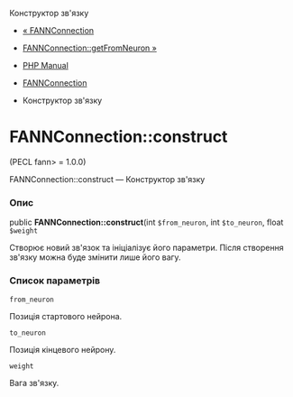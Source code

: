 Конструктор зв'язку

-   [« FANNConnection](class.fannconnection.html)
    
-   [FANNConnection::getFromNeuron »](fannconnection.getfromneuron.html)
    
-   [PHP Manual](index.html)
    
-   [FANNConnection](class.fannconnection.html)
    
-   Конструктор зв'язку
    

# FANNConnection::construct

(PECL fann> = 1.0.0)

FANNConnection::construct — Конструктор зв'язку

### Опис

public **FANNConnection::construct**(int `$from_neuron`, int `$to_neuron`, float `$weight`

Створює новий зв'язок та ініціалізує його параметри. Після створення зв'язку можна буде змінити лише його вагу.

### Список параметрів

`from_neuron`

Позиція стартового нейрона.

`to_neuron`

Позиція кінцевого нейрону.

`weight`

Вага зв'язку.